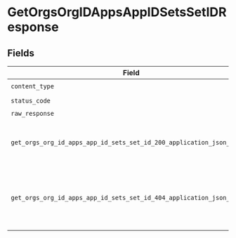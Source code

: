 # GetOrgsOrgIDAppsAppIDSetsSetIDResponse


## Fields

| Field                                                                                 | Type                                                                                  | Required                                                                              | Description                                                                           |
| ------------------------------------------------------------------------------------- | ------------------------------------------------------------------------------------- | ------------------------------------------------------------------------------------- | ------------------------------------------------------------------------------------- |
| `content_type`                                                                        | *str*                                                                                 | :heavy_check_mark:                                                                    | N/A                                                                                   |
| `status_code`                                                                         | *int*                                                                                 | :heavy_check_mark:                                                                    | N/A                                                                                   |
| `raw_response`                                                                        | [requests.Response](https://requests.readthedocs.io/en/latest/api/#requests.Response) | :heavy_minus_sign:                                                                    | N/A                                                                                   |
| `get_orgs_org_id_apps_app_id_sets_set_id_200_application_json_one_of`                 | *Optional[Any]*                                                                       | :heavy_minus_sign:                                                                    | The Requested Deployment Set.<br/><br/>                                               |
| `get_orgs_org_id_apps_app_id_sets_set_id_404_application_json_string`                 | *Optional[str]*                                                                       | :heavy_minus_sign:                                                                    | No Deployment Set with ID `setId` found in Application.<br/><br/>                     |